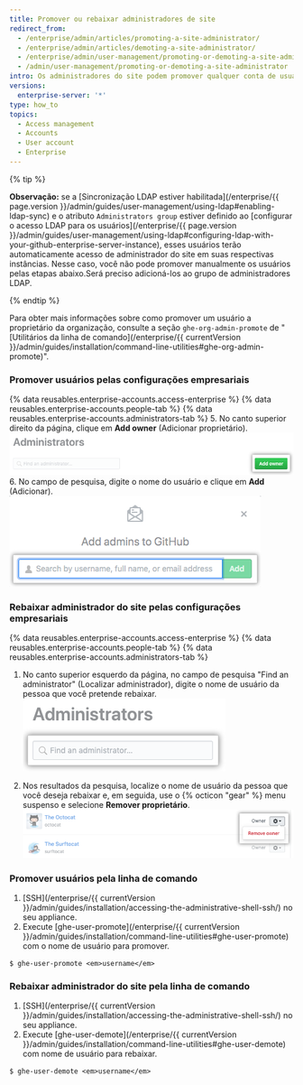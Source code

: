 ```yaml
---
title: Promover ou rebaixar administradores de site
redirect_from:
  - /enterprise/admin/articles/promoting-a-site-administrator/
  - /enterprise/admin/articles/demoting-a-site-administrator/
  - /enterprise/admin/user-management/promoting-or-demoting-a-site-administrator
  - /admin/user-management/promoting-or-demoting-a-site-administrator
intro: Os administradores do site podem promover qualquer conta de usuário como administrador do site e rebaixar administradores do site para usuários regulares.
versions:
  enterprise-server: '*'
type: how_to
topics:
  - Access management
  - Accounts
  - User account
  - Enterprise
---
```


{% tip %}

**Observação:** se a [Sincronização LDAP estiver habilitada](/enterprise/{{ page.version }}/admin/guides/user-management/using-ldap#enabling-ldap-sync) e o atributo `Administrators group` estiver definido ao [configurar o acesso LDAP para os usuários](/enterprise/{{ page.version }}/admin/guides/user-management/using-ldap#configuring-ldap-with-your-github-enterprise-server-instance), esses usuários terão automaticamente acesso de administrador do site em suas respectivas instâncias. Nesse caso, você não pode promover manualmente os usuários pelas etapas abaixo.Será preciso adicioná-los ao grupo de administradores LDAP.

{% endtip %}

Para obter mais informações sobre como promover um usuário a proprietário da organização, consulte a seção `ghe-org-admin-promote` de "[Utilitários da linha de comando](/enterprise/{{ currentVersion }}/admin/guides/installation/command-line-utilities#ghe-org-admin-promote)".

### Promover usuários pelas configurações empresariais

{% data reusables.enterprise-accounts.access-enterprise %}
{% data reusables.enterprise-accounts.people-tab %}
{% data reusables.enterprise-accounts.administrators-tab %}
5. No canto superior direito da página, clique em **Add owner** (Adicionar proprietário). ![Botão para adicionar administrador](/assets/images/help/business-accounts/business-account-add-admin-button.png)
6. No campo de pesquisa, digite o nome do usuário e clique em **Add** (Adicionar). ![Campo de pesquisa para adicionar administrador](/assets/images/help/business-accounts/business-account-search-to-add-admin.png)

### Rebaixar administrador do site pelas configurações empresariais

{% data reusables.enterprise-accounts.access-enterprise %}
{% data reusables.enterprise-accounts.people-tab %}
{% data reusables.enterprise-accounts.administrators-tab %}
1. No canto superior esquerdo da página, no campo de pesquisa "Find an administrator" (Localizar administrador), digite o nome de usuário da pessoa que você pretende rebaixar. ![Campo de pesquisa para localizar administrador](/assets/images/help/business-accounts/business-account-search-for-admin.png)

1. Nos resultados da pesquisa, localize o nome de usuário da pessoa que você deseja rebaixar e, em seguida, use o {% octicon "gear" %} menu suspenso e selecione **Remover proprietário**. ![Remover da opção empresa](/assets/images/help/business-accounts/demote-admin-button.png)

### Promover usuários pela linha de comando

1. [SSH](/enterprise/{{ currentVersion }}/admin/guides/installation/accessing-the-administrative-shell-ssh/) no seu appliance.
2. Execute [ghe-user-promote](/enterprise/{{ currentVersion }}/admin/guides/installation/command-line-utilities#ghe-user-promote) com o nome de usuário para promover.
  ```shell
  $ ghe-user-promote <em>username</em>
  ```

### Rebaixar administrador do site pela linha de comando

1. [SSH](/enterprise/{{ currentVersion }}/admin/guides/installation/accessing-the-administrative-shell-ssh/) no seu appliance.
2. Execute [ghe-user-demote](/enterprise/{{ currentVersion }}/admin/guides/installation/command-line-utilities#ghe-user-demote) com nome de usuário para rebaixar.
  ```shell
  $ ghe-user-demote <em>username</em>
  ```
